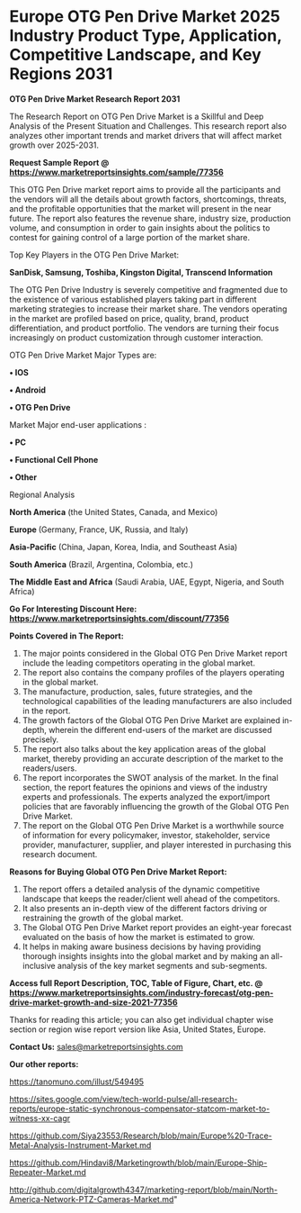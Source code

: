 # Europe OTG Pen Drive Market 2025 Industry Product Type, Application, Competitive Landscape, and Key Regions 2031

<strong>OTG Pen Drive Market Research Report 2031</strong>

The Research Report on OTG Pen Drive Market is a Skillful and Deep Analysis of the Present Situation and Challenges. This research report also analyzes other important trends and market drivers that will affect market growth over 2025-2031.

<strong>Request Sample Report @ <a href=https://www.marketreportsinsights.com/sample/77356>https://www.marketreportsinsights.com/sample/77356</a></strong>

This OTG Pen Drive market report aims to provide all the participants and the vendors will all the details about growth factors, shortcomings, threats, and the profitable opportunities that the market will present in the near future. The report also features the revenue share, industry size, production volume, and consumption in order to gain insights about the politics to contest for gaining control of a large portion of the market share.

Top Key Players in the OTG Pen Drive Market:

<strong>SanDisk, Samsung, Toshiba, Kingston Digital, Transcend Information</strong>

The OTG Pen Drive Industry is severely competitive and fragmented due to the existence of various established players taking part in different marketing strategies to increase their market share. The vendors operating in the market are profiled based on price, quality, brand, product differentiation, and product portfolio. The vendors are turning their focus increasingly on product customization through customer interaction.

OTG Pen Drive Market Major Types are:

<strong>• IOS

• Android

• OTG Pen Drive</strong>

Market Major end-user applications :

<strong>• PC

• Functional Cell Phone

• Other</strong>

Regional Analysis

</u><strong><b>North America</b></strong> (the United States, Canada, and Mexico)

<strong><b>Europe </b></strong>(Germany, France, UK, Russia, and Italy)

<strong><b>Asia-Pacific</b></strong> (China, Japan, Korea, India, and Southeast Asia)

<strong><b>South America</b></strong> (Brazil, Argentina, Colombia, etc.)

<strong><b>The Middle East and Africa</b></strong> (Saudi Arabia, UAE, Egypt, Nigeria, and South Africa)

<strong>Go For Interesting Discount Here: <a href=https://www.marketreportsinsights.com/discount/77356>https://www.marketreportsinsights.com/discount/77356</a></strong>

<strong>Points Covered in The Report:</strong>
<ol>
  <li>The major points considered in the Global OTG Pen Drive Market report include the leading competitors operating in the global market.</li>
  <li>The report also contains the company profiles of the players operating in the global market.</li>
  <li>The manufacture, production, sales, future strategies, and the technological capabilities of the leading manufacturers are also included in the report.</li>
  <li>The growth factors of the Global OTG Pen Drive Market are explained in-depth, wherein the different end-users of the market are discussed precisely.</li>
  <li>The report also talks about the key application areas of the global market, thereby providing an accurate description of the market to the readers/users.</li>
  <li>The report incorporates the SWOT analysis of the market. In the final section, the report features the opinions and views of the industry experts and professionals. The experts analyzed the export/import policies that are favorably influencing the growth of the Global OTG Pen Drive Market.</li>
  <li>The report on the Global OTG Pen Drive Market is a worthwhile source of information for every policymaker, investor, stakeholder, service provider, manufacturer, supplier, and player interested in purchasing this research document.</li>
</ol>
<strong>Reasons for Buying Global OTG Pen Drive Market Report:</strong>

<ol>
  <li>The report offers a detailed analysis of the dynamic competitive landscape that keeps the reader/client well ahead of the competitors.</li>
  <li>It also presents an in-depth view of the different factors driving or restraining the growth of the global market.</li>
  <li>The Global OTG Pen Drive Market report provides an eight-year forecast evaluated on the basis of how the market is estimated to grow.</li>
  <li>It helps in making aware business decisions by having providing thorough insights insights into the global market and by making an all-inclusive analysis of the key market segments and sub-segments.</li>
</ol>
<strong>Access full Report Description, TOC, Table of Figure, Chart, etc. @ <a href=https://www.marketreportsinsights.com/industry-forecast/otg-pen-drive-market-growth-and-size-2021-77356>https://www.marketreportsinsights.com/industry-forecast/otg-pen-drive-market-growth-and-size-2021-77356</a></strong>


Thanks for reading this article; you can also get individual chapter wise section or region wise report version like Asia, United States, Europe.

<strong>Contact Us:</strong>
sales@marketreportsinsights.com

<strong>Our other reports:</strong>

<a href=https://tanomuno.com/illust/549495>https://tanomuno.com/illust/549495</a>

<a href=https://sites.google.com/view/tech-world-pulse/all-research-reports/europe-static-synchronous-compensator-statcom-market-to-witness-xx-cagr>https://sites.google.com/view/tech-world-pulse/all-research-reports/europe-static-synchronous-compensator-statcom-market-to-witness-xx-cagr</a>

<a href=https://github.com/Siya23553/Research/blob/main/Europe%20-Trace-Metal-Analysis-Instrument-Market.md>https://github.com/Siya23553/Research/blob/main/Europe%20-Trace-Metal-Analysis-Instrument-Market.md</a>

<a href=https://github.com/Hindavi8/Marketingrowth/blob/main/Europe-Ship-Repeater-Market.md>https://github.com/Hindavi8/Marketingrowth/blob/main/Europe-Ship-Repeater-Market.md</a>

<a href=http://github.com/digitalgrowth4347/marketing-report/blob/main/North-America-Network-PTZ-Cameras-Market.md>http://github.com/digitalgrowth4347/marketing-report/blob/main/North-America-Network-PTZ-Cameras-Market.md</a>"
